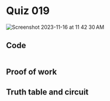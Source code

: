 # Quiz 019
<img width="max" alt="Screenshot 2023-11-16 at 11 42 30 AM" src="https://github.com/hasmhib/unit2-2024/assets/142870448/731342da-e180-489d-9dcc-76d8f9bfadcb">

## Code

```py

```

## Proof of work

## Truth table and circuit
